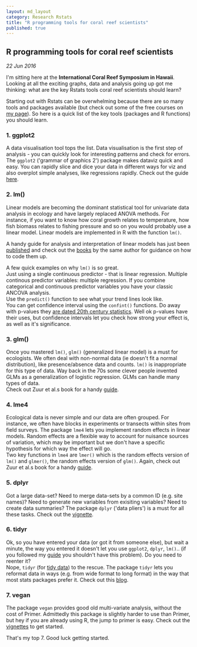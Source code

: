 ```yaml
---
layout: md_layout
category: Research Rstats
title: "R programming tools for coral reef scientists"
published: true  
---
```


## R programming tools for coral reef scientists

*22 Jun 2016*

I'm sitting here at the **International Coral Reef Symposium in Hawaii**. Looking at all the exciting graphs, data and analysis going up got me thinking: what are the key Rstats tools coral reef scientists should learn?  

Starting out with Rstats can be overwhelming because there are so many tools and packages available (but check out some of the free courses on [my page](http://www.seascapemodels.org/Rstats/index.html#page_content)). So here is a quick list of the key tools (packages and R functions) you should learn.

### 1. ggplot2  
A data visualisation tool tops the list. Data visualisation is the first step of analysis - you can quickly look for interesting patterns and check for errors. The `ggplot2` ('grammar of graphics 2') package makes dataviz quick and easy. You can rapidly slice and dice your data in different ways for viz and also overplot simple analyses, like regressions rapidly. Check out the guide [here](http://ggplot2.org/).  

### 2. lm()  
Linear models are becoming the dominant statistical tool for univariate data analysis in ecology and have largely replaced ANOVA methods. For instance, if you want to know how coral growth relates to temperature, how fish biomass relates to fishing pressure and so on you would probably use a linear model. Linear models are implemented in R with the function `lm()`.

A handy guide for analysis and interpretation of linear models has just been [published](http://onlinelibrary.wiley.com/doi/10.1111/2041-210X.12577/full) and check out the [books](http://www.springer.com/us/book/9780387874579) by the same author for guidance on how to code them up.  

A few quick examples on why `lm()` is so great.  
Just using a single continuous predictor - that is linear regression. Multiple continous predictor variables: multiple regression. If you combine categorical and continuous predictor variables you have your classic ANCOVA analysis.  
Use the `predict()` function to see what your trend lines look like.  
You can get confidence interval using the `confint()` functions. Do away with p-values they [are dated 20th century statistics](https://www.sciencenews.org/blog/context/experts-issue-warning-problems-p-values). Well ok p-values have their uses, but confidence intervals let you check how strong your effect is, as well as it's significance.  

### 3. glm()  
Once you mastered `lm()`, `glm()` (generalized linear model) is a must for ecologists. We often deal with non-normal data (ie doesn't fit a normal distribution), like presence/absence data and counts. `lm()` is inappropriate for this type of data. Way back in the 70s some clever people invented GLMs as a generalization of logistic regression. GLMs can handle many types of data.  
Check out Zuur et al.s book for a handy [guide](http://www.springer.com/us/book/9780387874579).  

### 4. lme4  
Ecological data is never simple and our data are often grouped. For instance, we often have blocks in experiments or transects within sites from field surveys. The package `lme4` lets you implement random effects in linear models. Random effects are a flexible way to account for nuisance sources of variation, which may be important but we don't have a specific hypothesis for which way the effect will go.  
Two key functions in `lme4` are `lmer()` which is the random effects version of `lm()` and `glmer()`, the random effects version of `glm()`.  Again, check out Zuur et al.s book for a handy [guide](http://www.springer.com/us/book/9780387874579).  

### 5. dplyr  
Got a large data-set? Need to merge data-sets by a common ID (e.g. site names)? Need to generate new variables from exisiting variables? Need to create data summaries? The package `dplyr` ('data pliers') is a must for all these tasks. Check out the [vignette](https://www.google.com/url?sa=t&rct=j&q=&esrc=s&source=web&cd=1&cad=rja&uact=8&ved=0ahUKEwi30ujy-7zNAhUP92MKHbxJCAsQFggeMAA&url=https%3A%2F%2Fcran.rstudio.com%2Fweb%2Fpackages%2Fdplyr%2Fvignettes%2Fintroduction.html&usg=AFQjCNH7Ylg3tLyDnOEXLKyYXT0tBfmUSQ&sig2=YhONDvPs6ZxLvnxJSVoCfw).  

### 6. tidyr  
Ok, so you have entered your data (or got it from someone else), but wait a minute, the way you entered it doesn't let you use `ggplot2`, `dplyr`, `lm()`.. (if you followed my [guide](http://www.seascapemodels.org/rstats%20rspatial/2015/11/13/data-commandments.html) you shouldn't have this problem).  Do you need to reenter it?  
Nope, `tidyr` (for [tidy data](https://cran.r-project.org/web/packages/tidyr/vignettes/tidy-data.html)) to the rescue. The package `tidyr` lets you reformat data in ways (e.g. from wide format to long format) in the way that most stats packages prefer it. Check out this [blog](https://blog.rstudio.org/2014/07/22/introducing-tidyr/).    

### 7. vegan  
The package `vegan` provides good old multi-variate analysis, without the cost of Primer. Admittedly this package is slightly harder to use than Primer, but hey if you are already using R, the jump to primer is easy. Check out the [vignettes](https://cran.r-project.org/web/packages/vegan/vignettes/) to get started.  

That's my top 7. Good luck getting started.  
